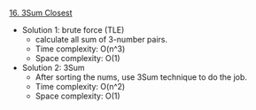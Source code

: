 [16. 3Sum Closest](https://leetcode.com/problems/3sum-closest/)  

- Solution 1: brute force (TLE)
    - calculate all sum of 3-number pairs.
    - Time complexity: O(n^3)
    - Space complexity: O(1)
- Solution 2: 3Sum
    - After sorting the nums, use 3Sum technique to do the job.
    - Time complexity: O(n^2)
    - Space complexity: O(1)